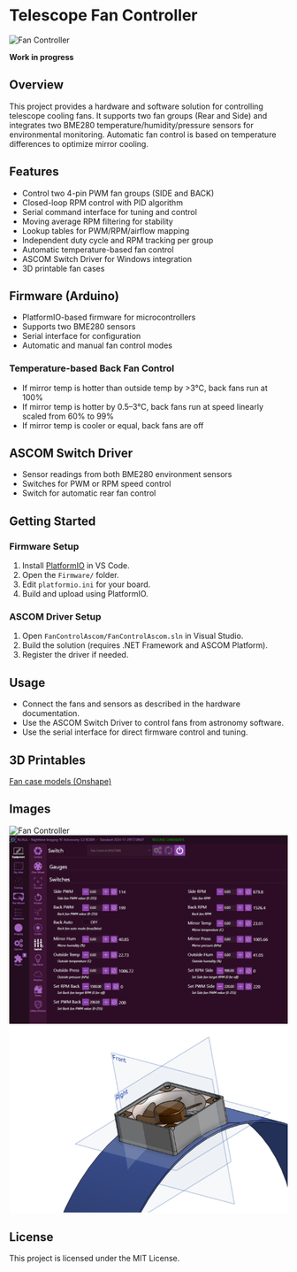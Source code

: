 
# Telescope Fan Controller

![Fan Controller](image.png)

**Work in progress**

## Overview

This project provides a hardware and software solution for controlling telescope cooling fans. It supports two fan groups (Rear and Side) and integrates two BME280 temperature/humidity/pressure sensors for environmental monitoring. Automatic fan control is based on temperature differences to optimize mirror cooling.

## Features

- Control two 4-pin PWM fan groups (SIDE and BACK)
- Closed-loop RPM control with PID algorithm
- Serial command interface for tuning and control
- Moving average RPM filtering for stability
- Lookup tables for PWM/RPM/airflow mapping
- Independent duty cycle and RPM tracking per group
- Automatic temperature-based fan control
- ASCOM Switch Driver for Windows integration
- 3D printable fan cases

## Firmware (Arduino)

- PlatformIO-based firmware for microcontrollers
- Supports two BME280 sensors
- Serial interface for configuration
- Automatic and manual fan control modes

### Temperature-based Back Fan Control

- If mirror temp is hotter than outside temp by >3°C, back fans run at 100%
- If mirror temp is hotter by 0.5–3°C, back fans run at speed linearly scaled from 60% to 99%
- If mirror temp is cooler or equal, back fans are off

## ASCOM Switch Driver

- Sensor readings from both BME280 environment sensors
- Switches for PWM or RPM speed control
- Switch for automatic rear fan control

## Getting Started

### Firmware Setup

1. Install [PlatformIO](https://platformio.org/) in VS Code.
2. Open the `Firmware/` folder.
3. Edit `platformio.ini` for your board.
4. Build and upload using PlatformIO.

### ASCOM Driver Setup

1. Open `FanControlAscom/FanControlAscom.sln` in Visual Studio.
2. Build the solution (requires .NET Framework and ASCOM Platform).
3. Register the driver if needed.

## Usage

- Connect the fans and sensors as described in the hardware documentation.
- Use the ASCOM Switch Driver to control fans from astronomy software.
- Use the serial interface for direct firmware control and tuning.

## 3D Printables

[Fan case models (Onshape)](https://cad.onshape.com/documents/0ee577a83dc3cf6bfbe5ad2f/w/54558b9df29646e18a5b41a7/e/03470a87a37047451189f11b)

## Images

![Fan Controller](image.png)
![Fan Controller Rear](image-1.png)
![Fan Controller Side](image-2.png)



## License

This project is licensed under the MIT License.


